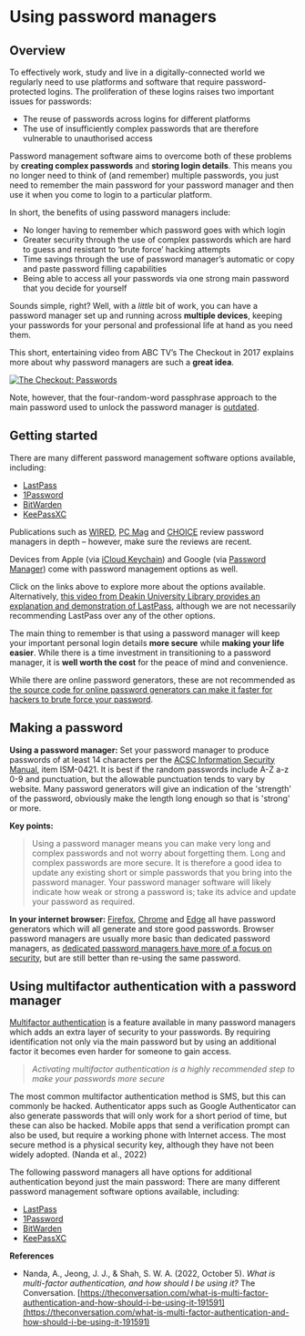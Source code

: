 # Using password managers

## Overview 
To effectively work, study and live in a digitally-connected world we regularly need to use platforms and software that require password-protected logins. The proliferation of these logins raises two important issues for passwords:
* The reuse of passwords across logins for different platforms
* The use of insufficiently complex passwords that are therefore vulnerable to unauthorised access

Password management software aims to overcome both of these problems by **creating complex passwords** and **storing login details**. This means you no longer need to think of (and remember) multiple passwords, you just need to remember the main password for your password manager and then use it when you come to login to a particular platform. 

In short, the benefits of using password managers include:
* No longer having to remember which password goes with which login
* Greater security through the use of complex passwords which are hard to guess and resistant to ‘brute force’ hacking attempts
* Time savings through the use of password manager’s automatic or copy and paste password filling capabilities
* Being able to access all your passwords via one strong main password that you decide for yourself

Sounds simple, right? Well, with a *little* bit of work, you can have a password manager set up and running across **multiple devices**, keeping your passwords for your personal and professional life at hand as you need them. 

This short, entertaining video from ABC TV’s The Checkout in 2017 explains more about why password managers are such a **great idea**.

[![The Checkout: Passwords](https://i.ytimg.com/vi/IgCHcuCw_RQ/hqdefault.jpg?sqp=-oaymwEbCKgBEF5IVfKriqkDDggBFQAAiEIYAXABwAEG\u0026rs=AOn4CLB70ZKxrPni5HWcXwi7N_MLTSpEkQ)](https://www.youtube.com/embed/IgCHcuCw_RQ)

Note, however, that the four-random-word passphrase approach to the main password used to unlock the password manager is [outdated](https://www.unix-ninja.com/p/your_xkcd_passwords_are_pwned).


## Getting started

There are many different password management software options available, including:
*	[LastPass](https://www.lastpass.com/)
*	[1Password](https://1password.com/)
*	[BitWarden](https://bitwarden.com/)
*	[KeePassXC](https://keepassxc.org/)

Publications such as [WIRED](https://www.wired.com/), [PC Mag](https://www.pcmag.com/) and [CHOICE](https://www.choice.com.au/) review password managers in depth  – however, make sure the reviews are recent.

Devices from Apple (via [iCloud Keychain]([url](https://support.apple.com/en-au/HT204085))) and Google (via [Password Manager]([url](https://passwords.google.com/))) come with password management options as well.

Click on the links above to explore more about the options available. Alternatively, [this video from Deakin University Library provides an explanation and demonstration of LastPass](https://video.deakin.edu.au/media/t/0_7p844h8y/), although we are not necessarily recommending LastPass over any of the other options.

The main thing to remember is that using a password manager will keep your important personal login details **more secure** while **making your life easier**. While there is a time investment in transitioning to a password manager, it is **well worth the cost** for the peace of mind and convenience.

While there are online password generators, these are not recommended as [the source code for online password generators can make it faster for hackers to brute force your password](https://www.unix-ninja.com/p/your_xkcd_passwords_are_pwned).  

## Making a password

**Using a password manager:**  Set your password manager to produce passwords of at least 14 characters per the [ACSC Information Security Manual](https://www.cyber.gov.au/acsc/view-all-content/ism), item ISM-0421.  It is best if the random passwords include A-Z a-z 0-9 and punctuation, but the allowable punctuation tends to vary by website. Many password generators will give an indication of the 'strength' of the password, obviously make the length long enough so that is 'strong' or more.

**Key points:**
> Using a password manager means you can make very long and complex passwords and not worry about forgetting them. 
> Long and complex passwords are more secure. It is therefore a good idea to update any existing short or simple passwords that you bring into the password manager.
> Your password manager software will likely indicate how weak or strong a password is; take its advice and update your password as required. 

**In your internet browser:** [Firefox](https://support.mozilla.org/en-US/kb/how-generate-secure-password-firefox), [Chrome](https://support.google.com/chrome/answer/7570435) and [Edge](https://support.microsoft.com/en-us/topic/use-password-generator-to-create-more-secure-passwords-in-microsoft-edge-e9247e35-684b-4114-bb5e-fdea3e4ae3ff) all have password generators which will all generate and store good passwords.  Browser password managers are usually more basic than dedicated password managers, as [dedicated password managers have more of a focus on security](https://www.wired.com/2016/08/browser-password-manager-probably-isnt-enough/), but are still better than re-using the same password.

## Using multifactor authentication with a password manager
[Multifactor authentication](https://www.cyber.gov.au/mfa) is a feature available in many password managers which adds an extra layer of security to your passwords. By requiring identification not only via the main password but by using an additional factor it becomes even harder for someone to gain access.

> _Activating multifactor authentication is a highly recommended step to make your passwords more secure_

The most common multifactor authentication method is SMS, but this can commonly be hacked.  Authenticator apps such as Google Authenticator can also generate passwords that will only work for a short period of time, but these can also be hacked.  Mobile apps that send a verification prompt can also be used, but require a working phone with Internet access.  The most secure method is a physical security key, although they have not been widely adopted. (Nanda et al., 2022)

The following password managers all have options for additional authentication beyond just the main password:
There are many different password management software options available, including:
*	[LastPass](https://www.lastpass.com/products/multifactor-authentication)
*	[1Password](https://support.1password.com/two-factor-authentication/)
*	[BitWarden](https://bitwarden.com/help/setup-two-step-login/)
*	[KeePassXC](https://keepassxc.org/docs/#faq-yubikey-howto)


**References**
* Nanda, A., Jeong, J. J., & Shah, S. W. A. (2022, October 5). _What is multi-factor authentication, and how should I be using it?_ The Conversation. [https://theconversation.com/what-is-multi-factor-authentication-and-how-should-i-be-using-it-191591](https://theconversation.com/what-is-multi-factor-authentication-and-how-should-i-be-using-it-191591)
‌
